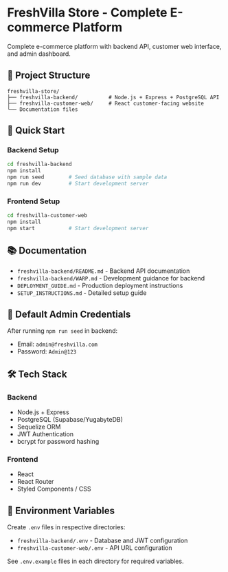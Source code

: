 # FreshVilla Store - Complete E-commerce Platform

Complete e-commerce platform with backend API, customer web interface, and admin dashboard.

## 📁 Project Structure

```
freshvilla-store/
├── freshvilla-backend/          # Node.js + Express + PostgreSQL API
├── freshvilla-customer-web/     # React customer-facing website
└── Documentation files
```

## 🚀 Quick Start

### Backend Setup
```bash
cd freshvilla-backend
npm install
npm run seed        # Seed database with sample data
npm run dev         # Start development server
```

### Frontend Setup
```bash
cd freshvilla-customer-web
npm install
npm start           # Start development server
```

## 📚 Documentation

- `freshvilla-backend/README.md` - Backend API documentation
- `freshvilla-backend/WARP.md` - Development guidance for backend
- `DEPLOYMENT_GUIDE.md` - Production deployment instructions
- `SETUP_INSTRUCTIONS.md` - Detailed setup guide

## 🔐 Default Admin Credentials

After running `npm run seed` in backend:
- Email: `admin@freshvilla.com`
- Password: `Admin@123`

## 🛠️ Tech Stack

### Backend
- Node.js + Express
- PostgreSQL (Supabase/YugabyteDB)
- Sequelize ORM
- JWT Authentication
- bcrypt for password hashing

### Frontend
- React
- React Router
- Styled Components / CSS

## 📝 Environment Variables

Create `.env` files in respective directories:
- `freshvilla-backend/.env` - Database and JWT configuration
- `freshvilla-customer-web/.env` - API URL configuration

See `.env.example` files in each directory for required variables.
